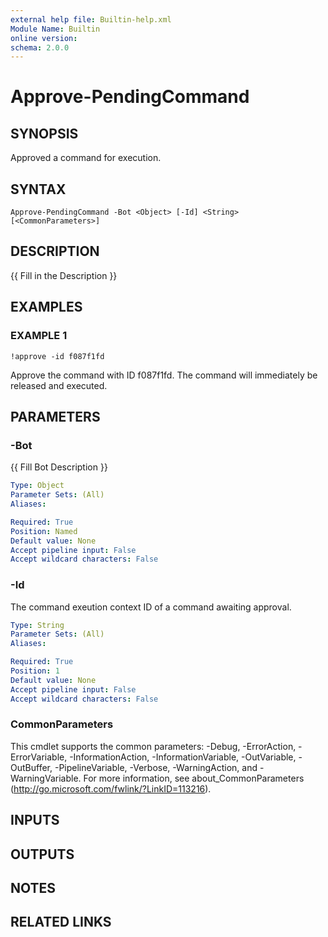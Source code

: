```yaml
---
external help file: Builtin-help.xml
Module Name: Builtin
online version:
schema: 2.0.0
---
```


# Approve-PendingCommand

## SYNOPSIS
Approved a command for execution.

## SYNTAX

```
Approve-PendingCommand -Bot <Object> [-Id] <String> [<CommonParameters>]
```

## DESCRIPTION
{{ Fill in the Description }}

## EXAMPLES

### EXAMPLE 1
```
!approve -id f087f1fd
```

Approve the command with ID f087f1fd.
The command will immediately be released and executed.

## PARAMETERS

### -Bot
{{ Fill Bot Description }}

```yaml
Type: Object
Parameter Sets: (All)
Aliases:

Required: True
Position: Named
Default value: None
Accept pipeline input: False
Accept wildcard characters: False
```

### -Id
The command exeution context ID of a command awaiting approval.

```yaml
Type: String
Parameter Sets: (All)
Aliases:

Required: True
Position: 1
Default value: None
Accept pipeline input: False
Accept wildcard characters: False
```

### CommonParameters
This cmdlet supports the common parameters: -Debug, -ErrorAction, -ErrorVariable, -InformationAction, -InformationVariable, -OutVariable, -OutBuffer, -PipelineVariable, -Verbose, -WarningAction, and -WarningVariable. For more information, see about_CommonParameters (http://go.microsoft.com/fwlink/?LinkID=113216).

## INPUTS

## OUTPUTS

## NOTES

## RELATED LINKS
